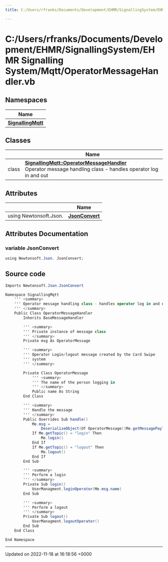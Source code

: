 ```yaml
---
title: C:/Users/rfranks/Documents/Development/EHMR/SignallingSystem/EHMR Signalling System/Mqtt/OperatorMessageHandler.vb

---
```


# C:/Users/rfranks/Documents/Development/EHMR/SignallingSystem/EHMR Signalling System/Mqtt/OperatorMessageHandler.vb



## Namespaces

| Name           |
| -------------- |
| **[SignallingMqtt](/SignallingSystem-doc/mainsystem/Namespaces/namespaceSignallingMqtt/)**  |

## Classes

|                | Name           |
| -------------- | -------------- |
| class | **[SignallingMqtt::OperatorMessageHandler](/SignallingSystem-doc/mainsystem/Classes/classSignallingMqtt_1_1OperatorMessageHandler/)** <br>Operator message handling class - handles operator log in and out  |

## Attributes

|                | Name           |
| -------------- | -------------- |
| ﻿using Newtonsoft.Json. | **[JsonConvert](/SignallingSystem-doc/mainsystem/Files/OperatorMessageHandler_8vb/#variable-jsonconvert)**  |



## Attributes Documentation

### variable JsonConvert

```csharp
﻿using Newtonsoft.Json. JsonConvert;
```



## Source code

```csharp
Imports Newtonsoft.Json.JsonConvert

Namespace SignallingMqtt
    ''' <summary>
    ''' Operator message handling class - handles operator log in and out
    ''' </summary>
    Public Class OperatorMessageHandler
        Inherits BaseMessageHandler

        ''' <summary>
        ''' Private instance of message class
        ''' </summary>
        Private msg As OperatorMessage

        ''' <summary>
        ''' Operator Login/logout message created by the Card Swipe 
        ''' system
        ''' </summary>

        Private Class OperatorMessage
            ''' <summary>
            ''' The name of the person logging in
            ''' </summary>
            Public name As String
        End Class

        ''' <summary>
        ''' Handle the message
        ''' </summary>
        Public Overrides Sub handle()
            Me.msg =
                DeserializeObject(Of OperatorMessage)(Me.getMessagePayload())
            If Me.getTopic() = "login" Then
                Me.login()
            End If
            If Me.getTopic() = "logout" Then
                Me.logout()
            End If
        End Sub

        ''' <summary>
        ''' Perform a login
        ''' </summary>
        Private Sub login()
            UserManagment.loginOperator(Me.msg.name)
        End Sub

        ''' <summary>
        ''' Perform a logout
        ''' </summary>
        Private Sub logout()
            UserManagment.logoutOperator()
        End Sub
    End Class

End Namespace
```


-------------------------------

Updated on 2022-11-18 at 16:18:56 +0000
